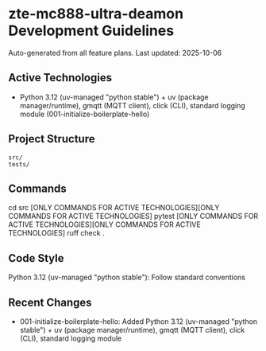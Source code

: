# zte-mc888-ultra-deamon Development Guidelines

Auto-generated from all feature plans. Last updated: 2025-10-06

## Active Technologies
- Python 3.12 (uv-managed "python stable") + uv (package manager/runtime), gmqtt (MQTT client), click (CLI), standard logging module (001-initialize-boilerplate-hello)

## Project Structure
```
src/
tests/
```

## Commands
cd src [ONLY COMMANDS FOR ACTIVE TECHNOLOGIES][ONLY COMMANDS FOR ACTIVE TECHNOLOGIES] pytest [ONLY COMMANDS FOR ACTIVE TECHNOLOGIES][ONLY COMMANDS FOR ACTIVE TECHNOLOGIES] ruff check .

## Code Style
Python 3.12 (uv-managed "python stable"): Follow standard conventions

## Recent Changes
- 001-initialize-boilerplate-hello: Added Python 3.12 (uv-managed "python stable") + uv (package manager/runtime), gmqtt (MQTT client), click (CLI), standard logging module

<!-- MANUAL ADDITIONS START -->
<!-- MANUAL ADDITIONS END -->